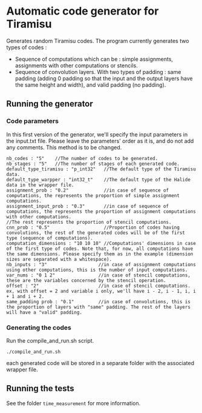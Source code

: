 # Automatic code generator for Tiramisu

Generates random Tiramisu codes. The program currently generates two types of codes :
* Sequence of computations which can be : simple assignments, assignments with other computations or stencils.
* Sequence of convolution layers. With two types of padding : same padding (adding 0 padding so that the input and the output layers have the same height and width), and valid padding (no padding).


## Running the generator
### Code parameters
In this first version of the generator, we'll specify the input parameters in the input.txt file. Please leave the parameters' order as it is, and do not add any comments.
This method is to be changed.

```
nb_codes : "5"    //The number of codes to be generated.
nb_stages : "5"   //The number of stages of each generated code.
default_type_tiramisu : "p_int32"   //The default type of the Tiramisu data.
default_type_warpper : "int32_t"    //The default type of the Halide data in the wrapper file.
assignment_prob : "0.2"             //in case of sequence of computations, the represents the proportion of simple assignment computations.
assignment_input_prob : "0.3"       //in case of sequence of computations, the represents the proportion of assignment computations with other computations.
//The rest represents the proportion of stencil computations.
cnn_prob : "0.5"                    //Proportion of codes having convolutions, the rest of the generated codes will be of the first type (sequence of computations).
computation_dimensions : "10 10 10" //Computations' dimensions in case of the first type of codes. Note that, for now, all computations have the same dimensions. Please specify them as in the example (dimension sizes are separated with a whitespace).
nb_inputs : "3"                   //in case of assignment computations using other computations, this is the number of input computations.
var_nums : "0 1 2"                //in case of stencil computations, these are the variables concerned by the stencil operation.
offset : "2"                      //in case of stencil computations. ex, with offset = 2 and variable i only, we'll have i - 2, i - 1, i, i + 1 and i + 2.
same_padding prob : "0.1"         //in case of convolutions, this is the proportion of layers with "same" padding. The rest of the layers will have a "valid" padding.
```

### Generating the codes
Run the compile_and_run.sh script.

```
./compile_and_run.sh
```
each generated code will be stored in a separate folder with the associated wrapper file.

## Running the tests
See the folder `time_measurement` for more information.
